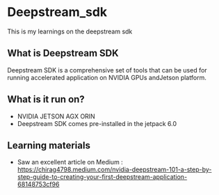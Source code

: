 # Deepstream_sdk
This is my learnings on the deepstream sdk

## What is Deepstream SDK
Deepstream SDK is a comprehensive set of tools that can be used for running accelerated application on NVIDIA GPUs andJetson platform.

## What is it run on?
- NVIDIA JETSON AGX ORIN
- Deepstream SDK comes pre-installed in the jetpack 6.0

## Learning materials
- Saw an excellent article on Medium : https://chirag4798.medium.com/nvidia-deepstream-101-a-step-by-step-guide-to-creating-your-first-deepstream-application-68148753cf96
